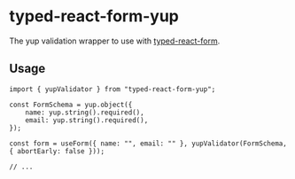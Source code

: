 # typed-react-form-yup

The yup validation wrapper to use with [typed-react-form](https://www.npmjs.com/package/typed-react-form).

## Usage

```tsx
import { yupValidator } from "typed-react-form-yup";

const FormSchema = yup.object({
    name: yup.string().required(),
    email: yup.string().required(),
});

const form = useForm({ name: "", email: "" }, yupValidator(FormSchema, { abortEarly: false }));

// ...
```
